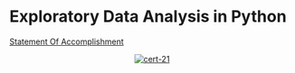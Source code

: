 # Exploratory Data Analysis in Python


[Statement Of Accomplishment](https://www.datacamp.com/statement-of-accomplishment/course/49126a26b3b2ef42fbb20b8c44221ac137c4b510)

 <p align='center'>
  <a href="#">
    <img src='' alt="cert-21">
  </a>
</p>
